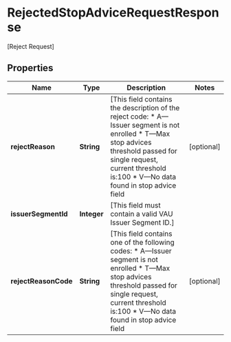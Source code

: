 

# RejectedStopAdviceRequestResponse

[Reject Request]

## Properties

| Name | Type | Description | Notes |
|------------ | ------------- | ------------- | -------------|
|**rejectReason** | **String** | [This field contains the description of the reject code: * A—Issuer segment is not enrolled * T—Max stop advices threshold passed for single request, current threshold is:100 * V—No data found in stop advice field  |  [optional] |
|**issuerSegmentId** | **Integer** | [This field must contain a valid VAU Issuer Segment ID.] |  |
|**rejectReasonCode** | **String** | [This field contains one of the following codes: * A—Issuer segment is not enrolled * T—Max stop advices threshold passed for single request, current threshold is:100 * V—No data found in stop advice field  |  [optional] |



